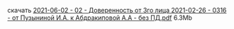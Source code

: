 <!-- [В начало](/docs/index.md) -->

скачать [2021-06-02 - 02 - Доверенность от 3го лица 2021-02-26 - 0316 - от Пузыниной И.А. к Абдракиповой А.А - без ПД.pdf](https://raw.githubusercontent.com/polnomochiya-prava/net-polnomochiy-y-doveritelya-sovcombank-public/master/docs/dokumenty-v-sud-dele/2021-06-02-02-doverennost-ot-3go-lica-2021-02-26-nomer-0316-ot-puzyninoi-i-a-k-abdrakipovoi-a-a/2021-06-02%20-%2002%20-%20%D0%94%D0%BE%D0%B2%D0%B5%D1%80%D0%B5%D0%BD%D0%BD%D0%BE%D1%81%D1%82%D1%8C%20%D0%BE%D1%82%203%D0%B3%D0%BE%20%D0%BB%D0%B8%D1%86%D0%B0%202021-02-26%20-%200316%20-%20%D0%BE%D1%82%20%D0%9F%D1%83%D0%B7%D1%8B%D0%BD%D0%B8%D0%BD%D0%BE%D0%B9%20%D0%98.%D0%90.%20%D0%BA%20%D0%90%D0%B1%D0%B4%D1%80%D0%B0%D0%BA%D0%B8%D0%BF%D0%BE%D0%B2%D0%BE%D0%B9%20%D0%90.%D0%90%20-%20%D0%B1%D0%B5%D0%B7%20%D0%9F%D0%94.pdf) 6.3Mb
